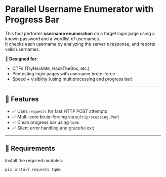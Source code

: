 # Parallel Username Enumerator with Progress Bar

This tool performs **username enumeration** on a target login page using a known password and a wordlist of usernames.  
It checks each username by analyzing the server's response, and reports valid usernames.

🧠 **Designed for:**
- CTFs (TryHackMe, HackTheBox, etc.)
- Pentesting login pages with username brute-force
- Speed + visibility (using multiprocessing and progress bar)

---

## 🚀 Features

- ✅ Uses `requests` for fast HTTP POST attempts
- ✅ Multi-core brute-forcing via `multiprocessing.Pool`
- ✅ Clean progress bar using `tqdm`
- ✅ Silent error handling and graceful exit

---

## 🔧 Requirements

Install the required modules:

```bash
pip install requests tqdm
